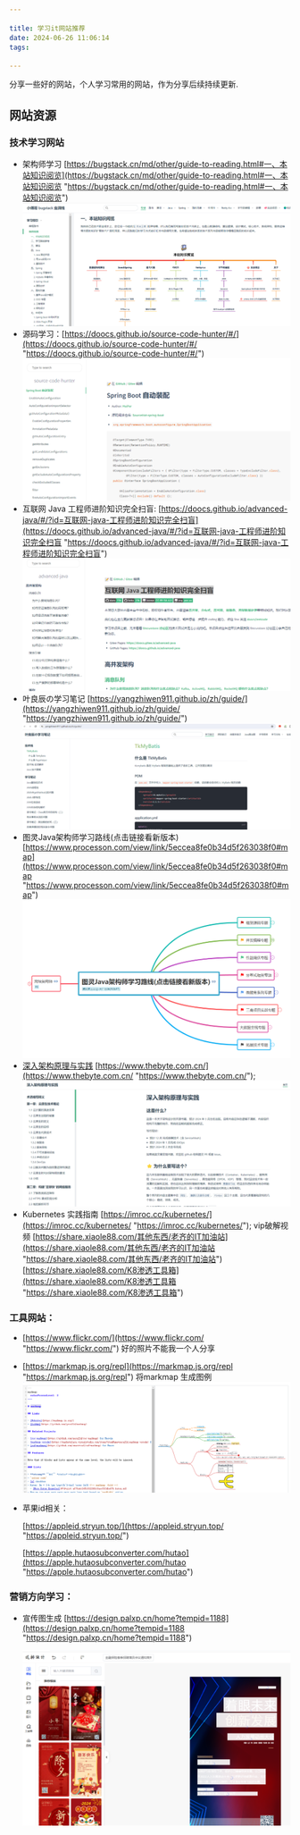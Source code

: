 ```yaml
---

title: 学习it网站推荐
date: 2024-06-26 11:06:14
tags:

---
```


分享一些好的网站，个人学习常用的网站，作为分享后续持续更新.

## 网站资源

### 技术学习网站

- 架构师学习 [https://bugstack.cn/md/other/guide-to-reading.html#一、本站知识阅览](https://bugstack.cn/md/other/guide-to-reading.html#一、本站知识阅览 "https://bugstack.cn/md/other/guide-to-reading.html#一、本站知识阅览")
  ![](学习it网站推荐/image_PEAqPgamQe.png)
- 源码学习：[https://doocs.github.io/source-code-hunter/#/](https://doocs.github.io/source-code-hunter/#/ "https://doocs.github.io/source-code-hunter/#/")
  ![](学习it网站推荐/image_qBL4LWSs2U.png)
- 互联网 Java 工程师进阶知识完全扫盲:  [https://doocs.github.io/advanced-java/#/?id=互联网-java-工程师进阶知识完全扫盲](https://doocs.github.io/advanced-java/#/?id=互联网-java-工程师进阶知识完全扫盲 "https://doocs.github.io/advanced-java/#/?id=互联网-java-工程师进阶知识完全扫盲")
  ![](学习it网站推荐/image_RtiUPlWbme.png)
- 叶良辰の学习笔记 [https://yangzhiwen911.github.io/zh/guide/](https://yangzhiwen911.github.io/zh/guide/ "https://yangzhiwen911.github.io/zh/guide/")
  ![](学习it网站推荐/image_tMLd_Cap6a.png)
- 图灵Java架构师学习路线(点击链接看新版本) [https://www.processon.com/view/link/5eccea8fe0b34d5f263038f0#map](https://www.processon.com/view/link/5eccea8fe0b34d5f263038f0#map "https://www.processon.com/view/link/5eccea8fe0b34d5f263038f0#map")
  ![](学习it网站推荐/image_-m-m1AZh7M.png)
- [深入架构原理与实践](https://www.thebyte.com.cn/ "深入架构原理与实践") [https://www.thebyte.com.cn/](https://www.thebyte.com.cn/ "https://www.thebyte.com.cn/");
  ![](学习it网站推荐/image_zZOb0Uu1MN.png)
- Kubernetes 实践指南 [https://imroc.cc/kubernetes/](https://imroc.cc/kubernetes/ "https://imroc.cc/kubernetes/");
  vip破解视频  [https://share.xiaole88.com/其他东西/老齐的IT加油站](https://share.xiaole88.com/其他东西/老齐的IT加油站 "https://share.xiaole88.com/其他东西/老齐的IT加油站")
  [https://share.xiaole88.com/K8渗透工具箱](https://share.xiaole88.com/K8渗透工具箱 "https://share.xiaole88.com/K8渗透工具箱")

### 工具网站：

- [https://www.flickr.com/](https://www.flickr.com/ "https://www.flickr.com/")   好的照片不能我一个人分享

- [https://markmap.js.org/repl](https://markmap.js.org/repl "https://markmap.js.org/repl")  将markmap 生成图例
  ![](学习it网站推荐/image_bUw4GOE3i3.png)

- 苹果id相关：
  
  [https://appleid.stryun.top/](https://appleid.stryun.top/ "https://appleid.stryun.top/")
  
  [https://apple.hutaosubconverter.com/hutao](https://apple.hutaosubconverter.com/hutao "https://apple.hutaosubconverter.com/hutao")

### 营销方向学习：

- 宣传图生成 [https://design.palxp.cn/home?tempid=1188](https://design.palxp.cn/home?tempid=1188 "https://design.palxp.cn/home?tempid=1188")
  
  ![](学习it网站推荐/image_SOZXE0ImbY.png)
